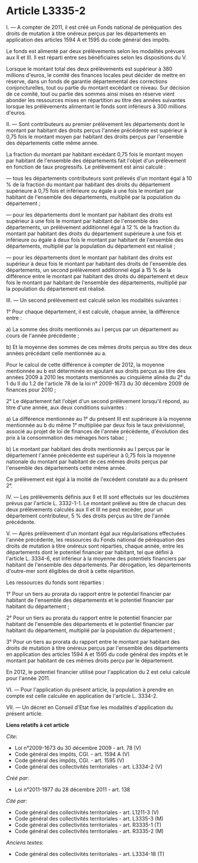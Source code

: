 # Article L3335-2

I. ― A compter de 2011, il est créé un Fonds national de péréquation des droits de mutation à titre onéreux perçus par les
départements en application des articles 1594 A et 1595 du code général des impôts. 

Le fonds est alimenté par deux prélèvements selon les modalités prévues aux II et III. Il est réparti entre ses bénéficiaires
selon les dispositions du V. 

Lorsque le montant total des deux prélèvements est supérieur à 380 millions d'euros, le comité des finances locales peut
décider de mettre en réserve, dans un fonds de garantie départemental des corrections conjoncturelles, tout ou partie du
montant excédant ce niveau. Sur décision de ce comité, tout ou partie des sommes ainsi mises en réserve vient abonder les
ressources mises en répartition au titre des années suivantes lorsque les prélèvements alimentant le fonds sont inférieurs à
300 millions d'euros. 

II. ― Sont contributeurs au premier prélèvement les départements dont le montant par habitant des droits perçus l'année
précédente est supérieur à 0,75 fois le montant moyen par habitant des droits perçus par l'ensemble des départements cette
même année. 

La fraction du montant par habitant excédant 0,75 fois le montant moyen par habitant de l'ensemble des départements fait
l'objet d'un prélèvement en fonction de taux progressifs. Le prélèvement est ainsi calculé : 

― tous les départements contributeurs sont prélevés d'un montant égal à 10 % de la fraction du montant par habitant des
droits du département supérieure à 0,75 fois et inférieure ou égale à une fois le montant par habitant de l'ensemble des
départements, multiplié par la population du département ; 

― pour les départements dont le montant par habitant des droits est supérieur à une fois le montant par habitant de
l'ensemble des départements, un prélèvement additionnel égal à 12 % de la fraction du montant par habitant des droits du
département supérieure à une fois et inférieure ou égale à deux fois le montant par habitant de l'ensemble des départements,
multiplié par la population du département est réalisé ; 

― pour les départements dont le montant par habitant des droits est supérieur à deux fois le montant par habitant des droits
de l'ensemble des départements, un second prélèvement additionnel égal à 15 % de la différence entre le montant par habitant
des droits du département et deux fois le montant par habitant de l'ensemble des départements, multiplié par la population du
département est réalisé. 

III. ― Un second prélèvement est calculé selon les modalités suivantes : 

1° Pour chaque département, il est calculé, chaque année, la différence entre : 

a) La somme des droits mentionnés au I perçus par un département au cours de l'année précédente ; 

b) Et la moyenne des sommes de ces mêmes droits perçus au titre des deux années précédant celle mentionnée au a. 

Pour le calcul de cette différence à compter de 2012, la moyenne mentionnée au b est déterminée en ajoutant aux droits perçus
au titre des années 2009 à 2010 les montants mentionnés au cinquième alinéa du 2° du 1 du II du 1.2 de l'article 78 de la loi
n° 2009-1673 du 30 décembre 2009 de finances pour 2010 ; 

2° Le département fait l'objet d'un second prélèvement lorsqu'il répond, au titre d'une année, aux deux conditions
suivantes : 

a) La différence mentionnée au 1° du présent III est supérieure à la moyenne mentionnée au b du même 1° multipliée par deux
fois le taux prévisionnel, associé au projet de loi de finances de l'année précédente, d'évolution des prix à la consommation
des ménages hors tabac ; 

b) Le montant par habitant des droits mentionnés au I perçus par le département l'année précédente est supérieur à 0,75 fois
la moyenne nationale du montant par habitant de ces mêmes droits perçus par l'ensemble des départements cette même année. 

Ce prélèvement est égal à la moitié de l'excédent constaté au a du présent 2°. 

IV. ― Les prélèvements définis aux II et III sont effectués sur les douzièmes prévus par l'article L. 3332-1-1. Le montant
prélevé au titre de chacun des deux prélèvements calculés aux II et III ne peut excéder, pour un département contributeur, 5
% des droits perçus au titre de l'année précédente. 

V. ― Après prélèvement d'un montant égal aux régularisations effectuées l'année précédente, les ressources du Fonds national
de péréquation des droits de mutation à titre onéreux sont réparties, chaque année, entre les départements dont le potentiel
financier par habitant, tel que défini à l'article L. 3334-6, est inférieur à la moyenne des potentiels financiers par
habitant de l'ensemble des départements. Par dérogation, les départements d'outre-mer sont éligibles de droit à cette
répartition. 

Les ressources du fonds sont réparties : 

1° Pour un tiers au prorata du rapport entre le potentiel financier par habitant de l'ensemble des départements et le
potentiel financier par habitant du département ; 

2° Pour un tiers au prorata du rapport entre le potentiel financier par habitant de l'ensemble des départements et le
potentiel financier par habitant du département, multiplié par la population du département ; 

3° Pour un tiers au prorata du rapport entre le montant par habitant des droits de mutation à titre onéreux perçus par
l'ensemble des départements en application des articles 1594 A et 1595 du code général des impôts et le montant par habitant
de ces mêmes droits perçu par le département. 

En 2012, le potentiel financier utilisé pour l'application du 2 est celui calculé pour l'année 2011. 

VI. ― Pour l'application du présent article, la population à prendre en compte est celle calculée en application de l'article
L. 3334-2. 

VII. ― Un décret en Conseil d'Etat fixe les modalités d'application du présent article.

**Liens relatifs à cet article**

_Cite_:

  - Loi n°2009-1673 du 30 décembre 2009 - art. 78 (V)
  - Code général des impôts, CGI. - art. 1594 A (V)
  - Code général des impôts, CGI. - art. 1595 (V)
  - Code général des collectivités territoriales - art. L3334-2 (V)

_Créé par_:

  - Loi n°2011-1977 du 28 décembre 2011 - art. 138

_Cité par_:

  - Code général des collectivités territoriales - art. L1211-3 (V)
  - Code général des collectivités territoriales - art. L3335-3 (M)
  - Code général des collectivités territoriales - art. R3335-1 (T)
  - Code général des collectivités territoriales - art. R3335-2 (M)

_Anciens textes_:

  - Code général des collectivités territoriales - art. L3334-18 (T)
